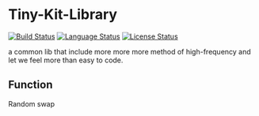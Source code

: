 # Tiny-Kit-Library
[![Build Status](https://travis-ci.org/Sunrisepeak/Tiny-Kit-Library.svg?branch=master)](https://travis-ci.org/Sunrisepeak/Tiny-Kit-Library)
[![Language Status](https://img.shields.io/badge/Language-C%2B%2B-red.svg)](https://isocpp.org/)
[![License Status](https://img.shields.io/badge/License-Apache%202.0-yellowgreen.svg)](https://github.com/Sunrisepeak/Tiny-Kit-Library/blob/master/LICENSE)

a common lib that include more more more method of high-frequency and let we feel more than easy to code.

## Function
Random
swap
